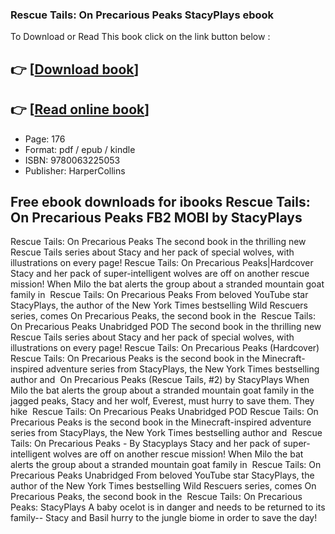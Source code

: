 ### Rescue Tails: On Precarious Peaks StacyPlays ebook

To Download or Read This book click on the link button below :

## 👉  [**[Download book](http://ebooksharez.info/download.php?group=book&from=github.com&id=721191&lnk=1079 "Download book")**]

## 👉  [**[Read online book](http://ebooksharez.info/download.php?group=book&from=github.com&id=721191&lnk=1079 "Read online book")**]


* Page: 176
* Format: pdf / epub / kindle
* ISBN: 9780063225053
* Publisher: HarperCollins



## Free ebook downloads for ibooks Rescue Tails: On Precarious Peaks FB2 MOBI by StacyPlays



 Rescue Tails: On Precarious Peaks The second book in the thrilling new Rescue Tails series about Stacy and her pack of special wolves, with illustrations on every page!
 Rescue Tails: On Precarious Peaks|Hardcover Stacy and her pack of super-intelligent wolves are off on another rescue mission! When Milo the bat alerts the group about a stranded mountain goat family in 
 Rescue Tails: On Precarious Peaks From beloved YouTube star StacyPlays, the author of the New York Times bestselling Wild Rescuers series, comes On Precarious Peaks, the second book in the 
 Rescue Tails: On Precarious Peaks Unabridged POD The second book in the thrilling new Rescue Tails series about Stacy and her pack of special wolves, with illustrations on every page!
 Rescue Tails: On Precarious Peaks (Hardcover) Rescue Tails: On Precarious Peaks is the second book in the Minecraft-inspired adventure series from StacyPlays, the New York Times bestselling author and 
 On Precarious Peaks (Rescue Tails, #2) by StacyPlays When Milo the bat alerts the group about a stranded mountain goat family in the jagged peaks, Stacy and her wolf, Everest, must hurry to save them. They hike 
 Rescue Tails: On Precarious Peaks Unabridged POD Rescue Tails: On Precarious Peaks is the second book in the Minecraft-inspired adventure series from StacyPlays, the New York Times bestselling author and 
 Rescue Tails: On Precarious Peaks - By Stacyplays Stacy and her pack of super-intelligent wolves are off on another rescue mission! When Milo the bat alerts the group about a stranded mountain goat family in 
 Rescue Tails: On Precarious Peaks Unabridged From beloved YouTube star StacyPlays, the author of the New York Times bestselling Wild Rescuers series, comes On Precarious Peaks, the second book in the 
 Rescue Tails: On Precarious Peaks: StacyPlays A baby ocelot is in danger and needs to be returned to its family-- Stacy and Basil hurry to the jungle biome in order to save the day!





